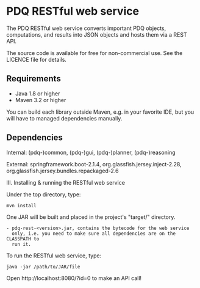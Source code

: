 
  # PDQ RESTful web service

  The PDQ RESTful web service converts important PDQ objects, computations, and
  results into JSON objects and hosts them via a REST API.

  The source code is available for free for non-commercial use.
  See the LICENCE file for details.

  ## Requirements

   * Java 1.8 or higher
   * Maven 3.2 or higher

   You can build each library outside Maven, e.g. in your favorite IDE, but
   you will have to managed dependencies manually.

  ## Dependencies

  Internal: (pdq-)common, (pdq-)gui, (pdq-)planner, (pdq-)reasoning

  External: springframework.boot-2.1.4, org.glassfish.jersey.inject-2.28, org.glassfish.jersey.bundles.repackaged-2.6

  III. Installing & running the RESTful web service

  Under the top directory, type:

  	mvn install

  One JAR will be built and placed in the project's "target/" directory.

  	- pdq-rest-<version>.jar, contains the bytecode for the web service
  	  only, i.e. you need to make sure all dependencies are on the CLASSPATH to
  	  run it.

  To run the RESTful web service, type:

  	java -jar /path/to/JAR/file

  Open http://localhost:8080/<myQuery>?id=0 to make an API call!
